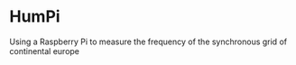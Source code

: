 # HumPi
Using a Raspberry Pi to measure the frequency of the synchronous grid of continental europe
